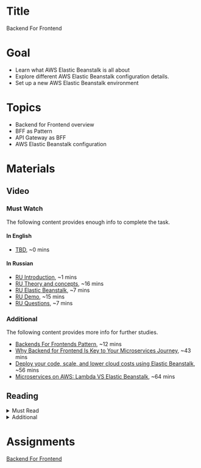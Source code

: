 # Title
Backend For Frontend

# Goal
- Learn what AWS Elastic Beanstalk is all about
- Explore different AWS Elastic Beanstalk configuration details.
- Set up a new AWS Elastic Beanstalk environment

# Topics
- Backend for Frontend overview
- BFF as Pattern
- API Gateway as BFF
- AWS Elastic Beanstalk configuration

# Materials

## Video
### Must Watch

The following content provides enough info to complete the task.

#### In English
- [TBD](https://videoportal.epam.com/), ~0 mins

#### In Russian
- [RU Introduction](https://videoportal.epam.com/playlist/OJM9DLJn/play/AaZqxz79), ~1 mins
- [RU Theory and concepts](https://videoportal.epam.com/playlist/OJM9DLJn/play/2Jw8GG7M), ~16 mins
- [RU Elastic Beanstalk](https://videoportal.epam.com/playlist/OJM9DLJn/play/M7k3qd7p), ~7 mins
- [RU Demo](https://videoportal.epam.com/playlist/OJM9DLJn/play/RYpMGwJy), ~15 mins
- [RU Questions](https://videoportal.epam.com/playlist/OJM9DLJn/play/oYVqRqa0), ~7 mins

### Additional

The following content provides more info for further studies.
- [Backends For Frontends Pattern](https://www.youtube.com/watch?v=wgD9t3R3x-w), ~12 mins
- [Why Backend for Frontend Is Key to Your Microservices Journey](https://www.youtube.com/watch?v=PwgQZ8eCGxA), ~43 mins
- [Deploy your code, scale, and lower cloud costs using Elastic Beanstalk](https://www.youtube.com/watch?v=o4clRJuH9xU), ~56 mins
- [Microservices on AWS: Lambda VS Elastic Beanstalk](https://www.youtube.com/watch?v=UknlE_OMobY), ~64 mins

## Reading

<details>
  <summary>Must Read</summary>

  The following content provides enough info to complete the task.

  <blockquote>

  - [Service roles, instance profiles, and user policies](https://docs.aws.amazon.com/elasticbeanstalk/latest/dg/concepts-roles.html)
  - [Managing environments](https://docs.aws.amazon.com/elasticbeanstalk/latest/dg/using-features.managing.html)
  - [Deploying Node.js applications to Elastic Beanstalk](https://docs.aws.amazon.com/elasticbeanstalk/latest/dg/create_deploy_nodejs.html)
  </blockquote>

</details>

<details>
  <summary>Additional</summary>

  The following content provides more info for further studies.

  <blockquote>

  - [Deploying an Express application to Elastic Beanstalk](https://docs.aws.amazon.com/elasticbeanstalk/latest/dg/create_deploy_nodejs_express.html)
  - [Basic health reporting](https://docs.aws.amazon.com/elasticbeanstalk/latest/dg/using-features.healthstatus.html)
  - [AWS Elastic Beanstalk security](https://docs.aws.amazon.com/elasticbeanstalk/latest/dg/security.html)
  </blockquote>

</details>

# Assignments
[Backend For Frontend](./task.md)
